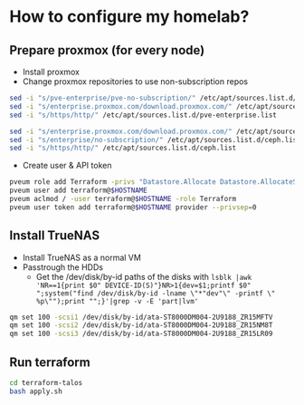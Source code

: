 # How to configure my homelab?

## Prepare proxmox (for every node)

- Install proxmox
- Change proxmox repositories to use non-subscription repos

```bash
sed -i "s/pve-enterprise/pve-no-subscription/" /etc/apt/sources.list.d/pve-enterprise.list
sed -i "s/enterprise.proxmox.com/download.proxmox.com/" /etc/apt/sources.list.d/pve-enterprise.list
sed -i "s/https/http/" /etc/apt/sources.list.d/pve-enterprise.list

sed -i "s/enterprise.proxmox.com/download.proxmox.com/" /etc/apt/sources.list.d/ceph.list
sed -i "s/enterprise/no-subscription/" /etc/apt/sources.list.d/ceph.list
sed -i "s/https/http/" /etc/apt/sources.list.d/ceph.list
```

- Create user & API token

```bash
pveum role add Terraform -privs "Datastore.Allocate Datastore.AllocateSpace Datastore.AllocateTemplate Datastore.Audit Pool.Allocate Sys.Audit Sys.Console Sys.Modify SDN.Use VM.Allocate VM.Audit VM.Clone VM.Config.CDROM VM.Config.Cloudinit VM.Config.CPU VM.Config.Disk VM.Config.HWType VM.Config.Memory VM.Config.Network VM.Config.Options VM.Migrate VM.Monitor VM.PowerMgmt User.Modify"
pveum user add terraform@$HOSTNAME
pveum aclmod / -user terraform@$HOSTNAME -role Terraform
pveum user token add terraform@$HOSTNAME provider --privsep=0
```

## Install TrueNAS

- Install TrueNAS as a normal VM
- Passtrough the HDDs
  - Get the /dev/disk/by-id paths of the disks with `lsblk |awk 'NR==1{print $0" DEVICE-ID(S)"}NR>1{dev=$1;printf $0" ";system("find /dev/disk/by-id -lname \"*"dev"\" -printf \" %p\"");print "";}'|grep -v -E 'part|lvm'`

```bash
qm set 100 -scsi1 /dev/disk/by-id/ata-ST8000DM004-2U9188_ZR15MFTV
qm set 100 -scsi2 /dev/disk/by-id/ata-ST8000DM004-2U9188_ZR15NM8T
qm set 100 -scsi3 /dev/disk/by-id/ata-ST8000DM004-2U9188_ZR15LR09
```

## Run terraform

```bash
cd terraform-talos
bash apply.sh
```
